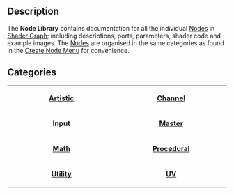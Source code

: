 ## Description

The **Node Library** contains documentation for all the individual [Nodes](https://github.com/Unity-Technologies/ShaderGraph/wiki/Node) in [Shader Graph](https://github.com/Unity-Technologies/ShaderGraph/wiki/Shader-Graph); including descriptions, ports, parameters, shader code and example images. The [Nodes](https://github.com/Unity-Technologies/ShaderGraph/wiki/Node) are organised in the same categories as found in the [Create Node Menu](https://github.com/Unity-Technologies/ShaderGraph/wiki/Create-Node-Menu) for convenience.

## Categories

<table align="center">
    <tr>
        <td width="288"><p align="center"><b><a href="https://github.com/Unity-Technologies/ShaderGraph/wiki/Artistic-Nodes">Artistic</a></b></p></td>
        <td width="288"><p align="center"><b><a href="https://github.com/Unity-Technologies/ShaderGraph/wiki/Channel-Nodes">Channel</a></b></p></td>
    </tr>
    <tr>
        <td width="288"><p align="center"><b>Input</b></p></td>
        <td width="288"><p align="center"><b><a href="https://github.com/Unity-Technologies/ShaderGraph/wiki/Master-Nodes">Master</a></b></p></td>
    </tr>
    <tr>
        <td width="288"><p align="center"><b><a href="https://github.com/Unity-Technologies/ShaderGraph/wiki/Math-Nodes">Math</a></b></p></td>
        <td width="288"><p align="center"><b><a href="https://github.com/Unity-Technologies/ShaderGraph/wiki/Procedural-Nodes">Procedural</a></b></p></td>
    </tr>
    <tr>
        <td width="288"><p align="center"><b><a href="https://github.com/Unity-Technologies/ShaderGraph/wiki/Utility-Nodes">Utility</a></b></p></td>
        <td width="288"><p align="center"><b><a href="https://github.com/Unity-Technologies/ShaderGraph/wiki/UV-Nodes">UV</a></b></p></td>
    </tr>
</table>